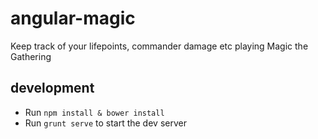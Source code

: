 # angular-magic
Keep track of your lifepoints, commander damage etc playing Magic the Gathering

## development

- Run `npm install & bower install`
- Run `grunt serve` to start the dev server
